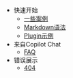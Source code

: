 - 快速开始
  -  [一些案例](一些案例.md) 
  - [Markdown语法](Markdown语法.md)
  - [Plugin示例](Plugin示例.md)
- 来自Copilot Chat
  -  [FAQ](FAQ.md) 
- 错误展示
  - [404](404.md)
